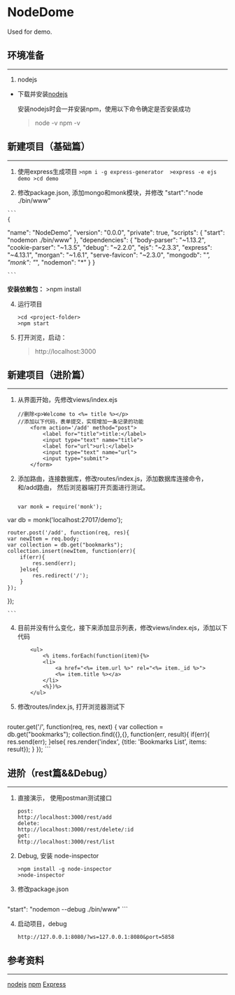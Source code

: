 # NodeDome

Used for demo.

## 环境准备
-------------
	
 1. nodejs

  - 下载并安装[nodejs](https://nodejs.org/en/)
 
	安装nodejs时会一并安装npm，使用以下命令确定是否安装成功
	>node -v
	>npm -v

## 新建项目（基础篇）
-------------
 1.  使用express生成项目
	```
	>npm i -g express-generator 
	>express -e ejs demo
	>cd demo
	```

  
 2.  修改package.json, 添加mongo和monk模块，并修改 "start":"node ./bin/www"
 

	```
	{
  "name": "NodeDemo",
  "version": "0.0.0",
  "private": true,
  "scripts": {
    "start": "nodemon ./bin/www"
  },
  "dependencies": {
    "body-parser": "~1.13.2",
    "cookie-parser": "~1.3.5",
    "debug": "~2.2.0",
    "ejs": "~2.3.3",
    "express": "~4.13.1",
    "morgan": "~1.6.1",
    "serve-favicon": "~2.3.0",
    "mongodb": "*",
    "monk": "*",
   "nodemon": "*"
  }
}

	```
**安装依赖包：**
	>npm install


 4. 运行项目
 
	```
	>cd <project-folder>
	>npm start
	```
 5. 打开浏览，启动：

    >http://localhost:3000

## 新建项目（进阶篇）
-------------
1.  从界面开始，先修改views/index.ejs
	```
	//删除<p>Welcome to <%= title %></p>	
	//添加以下代码，表单提交，实现增加一条记录的功能
		<form action='/add' method="post">
			<label for="title">title:</label>
			<input type="text" name="title">
			<label for="url">url:</label>
			<input type="text" name="url">
			<input type="submit">
		</form>
	```

 
2.  添加路由，连接数据库，修改routes/index.js，添加数据库连接命令， 和/add路由， 然后浏览器端打开页面进行测试。
 

	```
	
	var monk = require('monk');
   var db = monk('localhost:27017/demo');
   
	router.post('/add', function(req, res){
	var newItem = req.body;
	var collection = db.get("bookmarks");
	collection.insert(newItem, function(err){
		if(err){
			res.send(err);
		}else{
			res.redirect('/');
		}
	});	
});

	```

4. 目前并没有什么变化，接下来添加显示列表，修改views/index.ejs，添加以下代码
 
	```
		<ul>
			<% items.forEach(function(item){%>
			<li>
				<a href="<%= item.url %>" rel="<%= item._id %>"> 
				<%= item.title %></a>
			</li>
			<%})%>
		</ul>
	```
5. 修改routes/index.js, 打开浏览器测试下

  	```
router.get('/', function(req, res, next) {
	var collection = db.get("bookmarks");
	collection.find({},{}, function(err, result){
		if(err){
			res.send(err);
		}else{
			res.render('index', 
				{title: 'Bookmarks List', items: result});
		}
	});
	```

## 进阶（rest篇&&Debug）
-------------
1.  直接演示， 使用postman测试接口

	```
	post:
	http://localhost:3000/rest/add 
	delete:
	http://localhost:3000/rest/delete/:id 
	get: 
	http://localhost:3000/rest/list
	
	```

 

4. Debug, 安装 node-inspector
 
	```
	>npm install -g node-inspector
	>node-inspector
	```
5. 修改package.json

  	```
"start": "nodemon --debug ./bin/www"
	```

4. 启动项目，debug
	```
	http://127.0.0.1:8080/?ws=127.0.0.1:8080&port=5858 
	```

## 参考资料
-------------

[nodejs](https://nodejs.org/en/)
[npm](https://www.npmjs.com/)
[Express](http://www.expressjs.com.cn/4x/api.html#res)